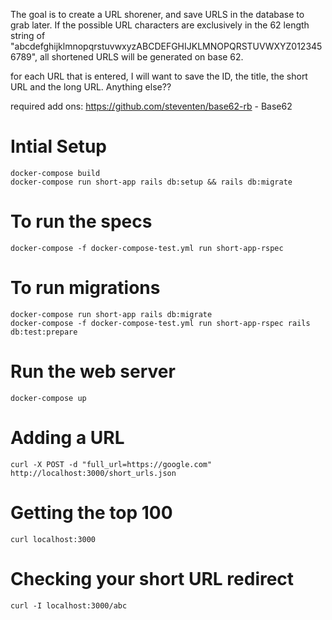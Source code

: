 The goal is to create a URL shorener, and save URLS in the database to grab later. If the possible URL characters are exclusively in the 62 length string of "abcdefghijklmnopqrstuvwxyzABCDEFGHIJKLMNOPQRSTUVWXYZ0123456789", all shortened URLS will be generated on base 62. 

for each URL that is entered, I will want to save the ID, the title, the short URL and the long URL. Anything else??

required add ons:
https://github.com/steventen/base62-rb - Base62     


# Intial Setup

    docker-compose build
    docker-compose run short-app rails db:setup && rails db:migrate

# To run the specs

    docker-compose -f docker-compose-test.yml run short-app-rspec

# To run migrations

    docker-compose run short-app rails db:migrate
    docker-compose -f docker-compose-test.yml run short-app-rspec rails db:test:prepare

# Run the web server

    docker-compose up

# Adding a URL

    curl -X POST -d "full_url=https://google.com" http://localhost:3000/short_urls.json

# Getting the top 100

    curl localhost:3000

# Checking your short URL redirect

    curl -I localhost:3000/abc
